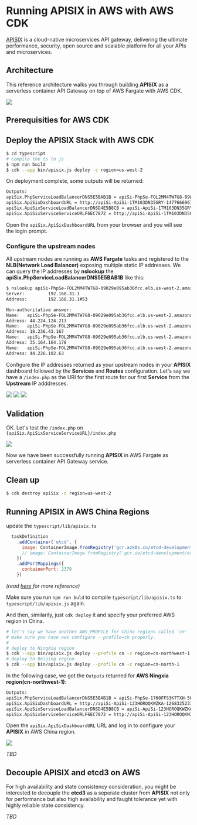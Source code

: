 # Running APISIX in AWS with AWS CDK

[APISIX](https://github.com/iresty/apisix) is a cloud-native microservices API gateway, delivering the ultimate performance, security, open source and scalable platform for all your APIs and microservices. 



## Architecture

This reference architecture walks you through building **APISIX** as a serverless container API Gateway on top of AWS Fargate with AWS CDK.

![](images/apisix-fargate-cdk.png)

## Prerequisities for AWS CDK


## Deploy the APISIX Stack with AWS CDK

```bash
$ cd typescript
# compile the ts to js
$ npm run build
$ cdk --app bin/apisix.js deploy -c region=us-west-2
```

On deployment complete, some outputs will be returned:

```bash
Outputs:
apiSix.PhpServiceLoadBalancerDNS5E5BAB1B = apiSi-PhpSe-FOL2MM4TW7G8-09029e095ab36fcc.elb.us-west-2.amazonaws.com
apiSix.ApiSixDashboardURL = http://apiSi-ApiSi-1TM103DN35GRY-1477666967.us-west-2.elb.amazonaws.com/apisix/dashboard/
apiSix.ApiSixServiceLoadBalancerDNSD4E5B8CB = apiSi-ApiSi-1TM103DN35GRY-1477666967.us-west-2.elb.amazonaws.com
apiSix.ApiSixServiceServiceURLF6EC7872 = http://apiSi-ApiSi-1TM103DN35GRY-1477666967.us-west-2.elb.amazonaws.com
```

Open the `apiSix.ApiSixDashboardURL` from your browser and you will see the login prompt.

### Configure the upstream nodes

All upstream nodes are running as **AWS Fargate** tasks and registered to the **NLB(Network Load Balancer)** exposing multiple static IP addresses. We can query the IP addresses by **nslookup** the **apiSix.PhpServiceLoadBalancerDNS5E5BAB1B** like this:

```bash
$ nslookup apiSi-PhpSe-FOL2MM4TW7G8-09029e095ab36fcc.elb.us-west-2.amazonaws.com
Server:         192.168.31.1
Address:        192.168.31.1#53

Non-authoritative answer:
Name:   apiSi-PhpSe-FOL2MM4TW7G8-09029e095ab36fcc.elb.us-west-2.amazonaws.com
Address: 44.224.124.213
Name:   apiSi-PhpSe-FOL2MM4TW7G8-09029e095ab36fcc.elb.us-west-2.amazonaws.com
Address: 18.236.43.167
Name:   apiSi-PhpSe-FOL2MM4TW7G8-09029e095ab36fcc.elb.us-west-2.amazonaws.com
Address: 35.164.164.178
Name:   apiSi-PhpSe-FOL2MM4TW7G8-09029e095ab36fcc.elb.us-west-2.amazonaws.com
Address: 44.226.102.63
```

Configure the IP addresses returned as your upstream nodes in your **APISIX** dashboard followed by the **Services** and **Routes** configuration. Let's say we have a `/index.php` as the URI for the first route for our first **Service** from the **Upstream** IP adddresses.


![](images/nlb-ip-addr.png)
![](images/define-service.png)
![](images/define-route.png)

## Validation

OK. Let's test the `/index.php` on `{apiSix.ApiSixServiceServiceURL}/index.php`

![](images/caddy-php-welcome-page.png)

Now we have been successfully running **APISIX** in AWS Fargate as serverless container API Gateway service.

## Clean up

```bash
$ cdk destroy apiSix -c region=us-west-2
```


## Running APISIX in AWS China Regions

update the `typescript/lib/apisix.ts`

```js
  taskDefinition
    .addContainer('etcd', {
      image: ContainerImage.fromRegistry('gcr.azk8s.cn/etcd-development/etcd:v3.3.12'),
      // image: ContainerImage.fromRegistry('gcr.io/etcd-development/etcd:v3.3.12'),
    })
    .addPortMappings({
      containerPort: 2379
    })
```
_(read [here](https://github.com/iresty/docker-apisix/blob/9a731f698171f4838e9bc0f1c05d6dda130ca89b/example/docker-compose.yml#L18-L19) for more reference)_

Make sure you run `npm run buld` to compile `typescript/lib/apisix.ts` to `typescript/lib/apisix.js` again.

And then, similarily, just `cdk deploy` it and specify your preferred AWS region in China.


```bash
# let's say we have another AWS_PROFILE for China regions called 'cn'
# make sure you have aws configure --profile=cn properly.
#
# deploy to NingXia region
$ cdk --app bin/apisix.js deploy --profile cn -c region=cn-northwest-1
# deploy to Beijing region
$ cdk --app bin/apisix.js deploy --profile cn -c region=cn-north-1
```
In the following case, we got the `Outputs` returned for **AWS Ningxia region(cn-northwest-1)**:

```bash
Outputs:
apiSix.PhpServiceLoadBalancerDNS5E5BAB1B = apiSi-PhpSe-1760FFS3K7TXH-562fa1f7f642ec24.elb.cn-northwest-1.amazonaws.com.cn
apiSix.ApiSixDashboardURL = http://apiSi-ApiSi-123HOROQKWZKA-1268325233.cn-northwest-1.elb.amazonaws.com.cn/apisix/dashboard/
apiSix.ApiSixServiceLoadBalancerDNSD4E5B8CB = apiSi-ApiSi-123HOROQKWZKA-1268325233.cn-northwest-1.elb.amazonaws.com.cn
apiSix.ApiSixServiceServiceURLF6EC7872 = http://apiSi-ApiSi-123HOROQKWZKA-1268325233.cn-northwest-1.elb.amazonaws.com.cn
```

Open the `apiSix.ApiSixDashboardURL` URL and log in to configure your **APISIX** in AWS China region.

![](images/apisix-dashboard-prompt-ningxia.png)


_TBD_

## Decouple APISIX and etcd3 on AWS

For high availability and state consistency consideration, you might be interested to decouple the **etcd3** as a seperate cluster from **APISIX** not only for performance but also high availability and faught tolerance yet with highly reliable state consistency.

_TBD_
